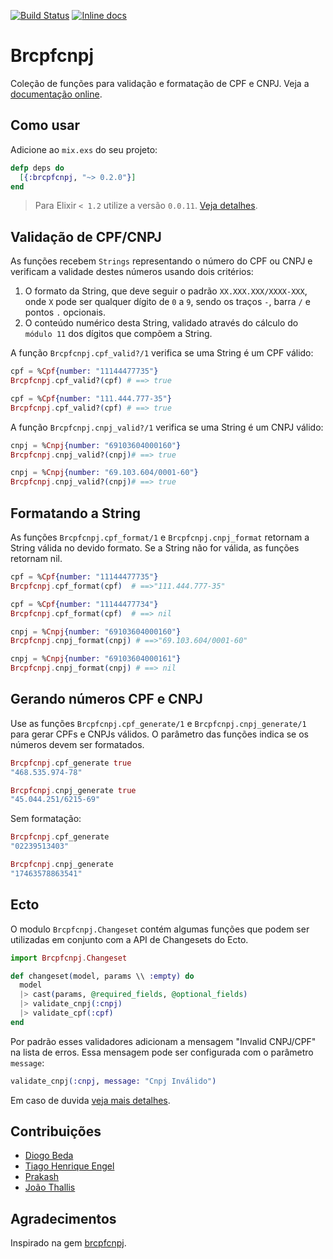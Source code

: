 [![Build Status](https://travis-ci.org/williamgueiros/Brcpfcnpj.svg?branch=master)](https://travis-ci.org/williamgueiros/Brcpfcnpj)
[![Inline docs](http://inch-ci.org/github/williamgueiros/Brcpfcnpj.svg?branch=master)](http://inch-ci.org/github/williamgueiros/Brcpfcnpj)

# Brcpfcnpj

Coleção de funções para validação e formatação de CPF e CNPJ. Veja a
[documentação online](http://hexdocs.pm/brcpfcnpj/).

## Como usar

Adicione ao `mix.exs` do seu projeto:

```elixir
defp deps do
  [{:brcpfcnpj, "~> 0.2.0"}]
end
```

> Para Elixir `< 1.2` utilize a versão `0.0.11`. [Veja detalhes](https://github.com/williamgueiros/Brcpfcnpj/issues/5).

## Validação de CPF/CNPJ

As funções recebem `Strings` representando o número do CPF ou CNPJ e verificam a validade destes números usando dois
critérios:

1. O formato da String, que deve seguir o padrão `XX.XXX.XXX/XXXX-XXX`, onde `X` pode ser qualquer dígito de `0` a `9`,
sendo os traços `-`, barra `/` e pontos `.` opcionais.
2. O conteúdo numérico desta String, validado através do cálculo do `módulo 11` dos dígitos que compõem a String.

A função `Brcpfcnpj.cpf_valid?/1` verifica se uma String é um CPF válido:

```elixir
cpf = %Cpf{number: "11144477735"}
Brcpfcnpj.cpf_valid?(cpf) # ==> true

cpf = %Cpf{number: "111.444.777-35"}
Brcpfcnpj.cpf_valid?(cpf) # ==> true

````

A função `Brcpfcnpj.cnpj_valid?/1` verifica se uma String é um CNPJ válido:

```elixir
cnpj = %Cnpj{number: "69103604000160"}
Brcpfcnpj.cnpj_valid?(cnpj)# ==> true

cnpj = %Cnpj{number: "69.103.604/0001-60"}
Brcpfcnpj.cnpj_valid?(cnpj)# ==> true
````

## Formatando a String

As funções `Brcpfcnpj.cpf_format/1` e `Brcpfcnpj.cnpj_format` retornam a String válida no devido formato. Se a String
não for válida, as funções retornam nil.

```elixir
cpf = %Cpf{number: "11144477735"}
Brcpfcnpj.cpf_format(cpf)  # ==>"111.444.777-35"

cpf = %Cpf{number: "11144477734"}
Brcpfcnpj.cpf_format(cpf)  # ==> nil

````

```elixir
cnpj = %Cnpj{number: "69103604000160"}
Brcpfcnpj.cnpj_format(cnpj) # ==>"69.103.604/0001-60"

cnpj = %Cnpj{number: "69103604000161"}
Brcpfcnpj.cnpj_format(cnpj) # ==> nil
````

## Gerando números CPF e CNPJ

Use as funções `Brcpfcnpj.cpf_generate/1` e `Brcpfcnpj.cnpj_generate/1` para gerar CPFs e CNPJs válidos. O parâmetro
das funções indica se os números devem ser formatados.

```elixir
Brcpfcnpj.cpf_generate true
"468.535.974-78"

Brcpfcnpj.cnpj_generate true
"45.044.251/6215-69"
````

Sem formatação:

```elixir
Brcpfcnpj.cpf_generate
"02239513403"

Brcpfcnpj.cnpj_generate
"17463578863541"
````

## Ecto

O modulo `Brcpfcnpj.Changeset` contém algumas funções que podem ser utilizadas em conjunto com a API de Changesets
do Ecto.

```elixir
import Brcpfcnpj.Changeset

def changeset(model, params \\ :empty) do
  model
  |> cast(params, @required_fields, @optional_fields)
  |> validate_cnpj(:cnpj)
  |> validate_cpf(:cpf)
end
```

Por padrão esses validadores adicionam a mensagem "Invalid CNPJ/CPF" na lista de erros. Essa mensagem pode ser
configurada com o parâmetro `message`:

```elixir
validate_cnpj(:cnpj, message: "Cnpj Inválido")
```

Em caso de duvida [veja mais detalhes](https://github.com/williamgueiros/Brcpfcnpj/issues/3#issuecomment-191368591).

## Contribuições

* [Diogo Beda](https://github.com/diogobeda)
* [Tiago Henrique Engel](https://github.com/tiagoengel)
* [Prakash](https://github.com/prem-prakash)
* [João Thallis](https://github.com/joaothallis)

## Agradecimentos

Inspirado na gem [brcpfcnpj](https://github.com/tapajos/brazilian-rails/tree/master/brcpfcnpj).

